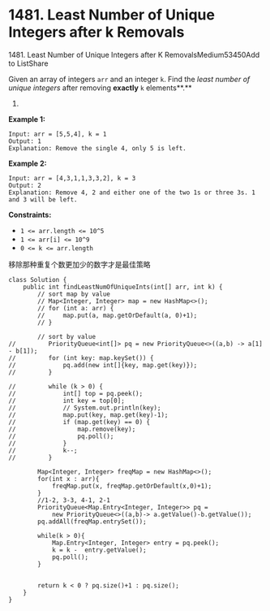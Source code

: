 # 1481. Least Number of Unique Integers after k Removals



1481\. Least Number of Unique Integers after K RemovalsMedium53450Add to ListShare

Given an array of integers `arr` and an integer `k`. Find the _least number of unique integers_ after removing **exactly** `k` elements**.**

1.

**Example 1:**

```
Input: arr = [5,5,4], k = 1
Output: 1
Explanation: Remove the single 4, only 5 is left.
```

**Example 2:**

```
Input: arr = [4,3,1,1,3,3,2], k = 3
Output: 2
Explanation: Remove 4, 2 and either one of the two 1s or three 3s. 1 and 3 will be left.
```

**Constraints:**

* `1 <= arr.length <= 10^5`
* `1 <= arr[i] <= 10^9`
* `0 <= k <= arr.length`

移除那种重复个数更加少的数字才是最佳策略

```
class Solution {
    public int findLeastNumOfUniqueInts(int[] arr, int k) {
        // sort map by value
        // Map<Integer, Integer> map = new HashMap<>();
        // for (int a: arr) {
        //     map.put(a, map.getOrDefault(a, 0)+1);
        // }
        
        // sort by value
//         PriorityQueue<int[]> pq = new PriorityQueue<>((a,b) -> a[1] - b[1]);
//         for (int key: map.keySet()) {
//             pq.add(new int[]{key, map.get(key)});
//         }
        
//         while (k > 0) {
//             int[] top = pq.peek();
//             int key = top[0];
//             // System.out.println(key);
//             map.put(key, map.get(key)-1);
//             if (map.get(key) == 0) {
//                 map.remove(key);
//                 pq.poll();
//             } 
//             k--;
//         }
        
        Map<Integer, Integer> freqMap = new HashMap<>();
        for(int x : arr){
            freqMap.put(x, freqMap.getOrDefault(x,0)+1);
        }
        //1-2, 3-3, 4-1, 2-1
        PriorityQueue<Map.Entry<Integer, Integer>> pq = 
            new PriorityQueue<>((a,b)-> a.getValue()-b.getValue());
        pq.addAll(freqMap.entrySet());
        
        while(k > 0){
            Map.Entry<Integer, Integer> entry = pq.peek();
            k = k -  entry.getValue();
            pq.poll();
        }
        
        
        return k < 0 ? pq.size()+1 : pq.size();
    }
}
```

